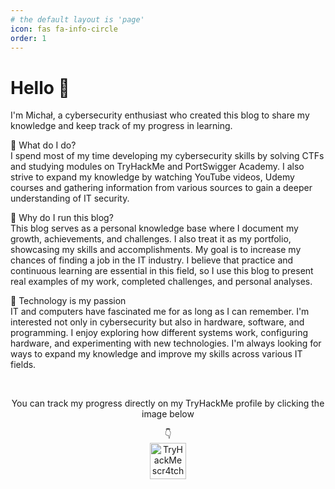 ```yaml
---
# the default layout is 'page'
icon: fas fa-info-circle
order: 1
---
```



# Hello 👋


 I'm Michał, a cybersecurity enthusiast who created this blog to share my knowledge and keep track of my progress in learning.

🔹 What do I do?
<Br>I spend most of my time developing my cybersecurity skills by solving CTFs and studying modules on TryHackMe and PortSwigger Academy. I also strive to expand my knowledge by watching YouTube videos, Udemy courses and gathering information from various sources to gain a deeper understanding of IT security.

🔹 Why do I run this blog?
<br>This blog serves as a personal knowledge base where I document my growth, achievements, and challenges. I also treat it as my portfolio, showcasing my skills and accomplishments. My goal is to increase my chances of finding a job in the IT industry. I believe that practice and continuous learning are essential in this field, so I use this blog to present real examples of my work, completed challenges, and personal analyses.

🔹 Technology is my passion
<Br>IT and computers have fascinated me for as long as I can remember. I'm interested not only in cybersecurity but also in hardware, software, and programming. I enjoy exploring how different systems work, configuring hardware, and experimenting with new technologies. I'm always looking for ways to expand my knowledge and improve my skills across various IT fields.


<br><center>You can track my progress directly on my TryHackMe profile by clicking the image below</center>
<center>👇</center>


<div align="center">
<a target="_blank" href="https://tryhackme.com/p/scr4tcher"><img height="58" title="TryHackMe Profile" alt="TryHackMe scr4tcher Profile" src="https://tryhackme-badges.s3.amazonaws.com/scr4tcher.png"></a>
</div>








